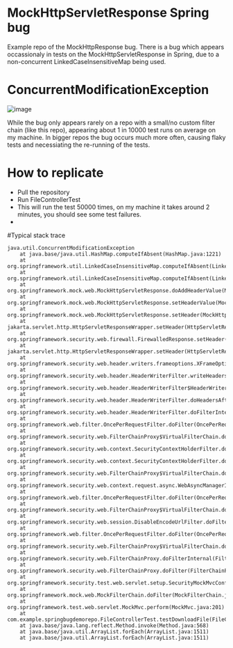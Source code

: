 # MockHttpServletResponse Spring bug
Example repo of the MockHttpResponse bug. 
There is a bug which appears occassionaly in tests on the MockHttpServletResponse in Spring, due to a non-concurrent LinkedCaseInsensitiveMap being used.

# ConcurrentModificationException 
![image](https://github.com/bartmarkiewicz/springBugDemoRepo/assets/39217312/f2cecd9d-6f0d-4e13-9d31-dde0c2c6408f)

While the bug only appears rarely on a repo with a small/no custom filter chain (like this repo), appearing about 1 in 10000 test runs on average on my machine. In bigger repos the bug occurs much more often, causing flaky tests and necessiating the re-running of the tests. 

# How to replicate
- Pull the repository
- Run FileControllerTest
- This will run the test 50000 times, on my machine it takes around 2 minutes, you should see some test failures.
- 
#Typical stack trace
```
java.util.ConcurrentModificationException
	at java.base/java.util.HashMap.computeIfAbsent(HashMap.java:1221)
	at org.springframework.util.LinkedCaseInsensitiveMap.computeIfAbsent(LinkedCaseInsensitiveMap.java:239)
	at org.springframework.util.LinkedCaseInsensitiveMap.computeIfAbsent(LinkedCaseInsensitiveMap.java:50)
	at org.springframework.mock.web.MockHttpServletResponse.doAddHeaderValue(MockHttpServletResponse.java:748)
	at org.springframework.mock.web.MockHttpServletResponse.setHeaderValue(MockHttpServletResponse.java:695)
	at org.springframework.mock.web.MockHttpServletResponse.setHeader(MockHttpServletResponse.java:669)
	at jakarta.servlet.http.HttpServletResponseWrapper.setHeader(HttpServletResponseWrapper.java:132)
	at org.springframework.security.web.firewall.FirewalledResponse.setHeader(FirewalledResponse.java:54)
	at jakarta.servlet.http.HttpServletResponseWrapper.setHeader(HttpServletResponseWrapper.java:132)
	at org.springframework.security.web.header.writers.frameoptions.XFrameOptionsHeaderWriter.writeHeaders(XFrameOptionsHeaderWriter.java:103)
	at org.springframework.security.web.header.HeaderWriterFilter.writeHeaders(HeaderWriterFilter.java:99)
	at org.springframework.security.web.header.HeaderWriterFilter$HeaderWriterResponse.writeHeaders(HeaderWriterFilter.java:132)
	at org.springframework.security.web.header.HeaderWriterFilter.doHeadersAfter(HeaderWriterFilter.java:93)
	at org.springframework.security.web.header.HeaderWriterFilter.doFilterInternal(HeaderWriterFilter.java:75)
	at org.springframework.web.filter.OncePerRequestFilter.doFilter(OncePerRequestFilter.java:116)
	at org.springframework.security.web.FilterChainProxy$VirtualFilterChain.doFilter(FilterChainProxy.java:374)
	at org.springframework.security.web.context.SecurityContextHolderFilter.doFilter(SecurityContextHolderFilter.java:82)
	at org.springframework.security.web.context.SecurityContextHolderFilter.doFilter(SecurityContextHolderFilter.java:69)
	at org.springframework.security.web.FilterChainProxy$VirtualFilterChain.doFilter(FilterChainProxy.java:374)
	at org.springframework.security.web.context.request.async.WebAsyncManagerIntegrationFilter.doFilterInternal(WebAsyncManagerIntegrationFilter.java:62)
	at org.springframework.web.filter.OncePerRequestFilter.doFilter(OncePerRequestFilter.java:116)
	at org.springframework.security.web.FilterChainProxy$VirtualFilterChain.doFilter(FilterChainProxy.java:374)
	at org.springframework.security.web.session.DisableEncodeUrlFilter.doFilterInternal(DisableEncodeUrlFilter.java:42)
	at org.springframework.web.filter.OncePerRequestFilter.doFilter(OncePerRequestFilter.java:116)
	at org.springframework.security.web.FilterChainProxy$VirtualFilterChain.doFilter(FilterChainProxy.java:374)
	at org.springframework.security.web.FilterChainProxy.doFilterInternal(FilterChainProxy.java:233)
	at org.springframework.security.web.FilterChainProxy.doFilter(FilterChainProxy.java:191)
	at org.springframework.security.test.web.servlet.setup.SecurityMockMvcConfigurer$DelegateFilter.doFilter(SecurityMockMvcConfigurer.java:132)
	at org.springframework.mock.web.MockFilterChain.doFilter(MockFilterChain.java:132)
	at org.springframework.test.web.servlet.MockMvc.perform(MockMvc.java:201)
	at com.example.springbugdemorepo.FileControllerTest.testDownloadFile(FileControllerTest.java:66)
	at java.base/java.lang.reflect.Method.invoke(Method.java:568)
	at java.base/java.util.ArrayList.forEach(ArrayList.java:1511)
	at java.base/java.util.ArrayList.forEach(ArrayList.java:1511)
```
    
